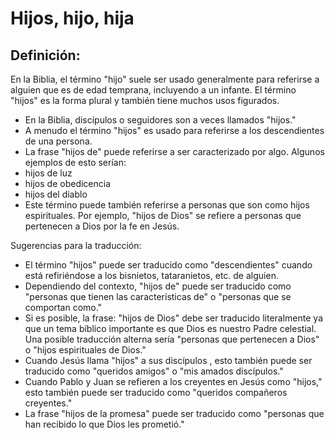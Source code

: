 # Hijos, hijo, hija

## Definición: 

En la Biblia, el término "hijo" suele ser usado generalmente para referirse a alguien que es de edad temprana, incluyendo a un infante. El término "hijos" es la forma plural y también tiene muchos usos figurados.

* En la Biblia, discípulos o seguidores son a veces llamados "hijos."
* A menudo el término "hijos"  es usado para referirse a los  descendientes de una persona.
* La frase "hijos de" puede referirse a ser caracterizado por algo. Algunos ejemplos de esto serían:
* hijos de luz
* hijos de obedicencia
* hijos del diablo
* Este término puede también referirse a personas que son como hijos espirituales. Por ejemplo, "hijos de Dios" se refiere a personas que pertenecen a Dios por la fe en Jesús.

Sugerencias  para la traducción:

* El término "hijos" puede ser traducido como "descendientes"  cuando está refiriéndose a los bisnietos, tataranietos, etc. de alguien.
* Dependiendo del contexto, "hijos de" puede ser traducido como "personas que tienen las características de" o "personas que se comportan como."
* Si es posible, la frase: "hijos de Dios" debe ser traducido literalmente ya que un tema bíblico importante es que Dios es nuestro  Padre celestial. Una posible traducción alterna sería "personas que pertenecen a Dios" o "hijos espirituales de Dios."
* Cuando Jesús llama "hijos" a sus discípulos , esto también puede ser traducido como "queridos amigos" o "mis amados discípulos."
* Cuando Pablo y Juan se refieren a los  creyentes en Jesús como "hijos," esto también puede ser traducido como "queridos compañeros creyentes."
* La frase "hijos de la promesa" puede ser traducido como  "personas que han recibido lo que Dios les prometió."

